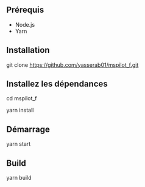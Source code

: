 ## Prérequis

- Node.js
- Yarn

## Installation
git clone https://github.com/yasserab01/mspilot_f.git

## Installez les dépendances 
cd mspilot_f

yarn install

## Démarrage
yarn start

## Build
yarn build
